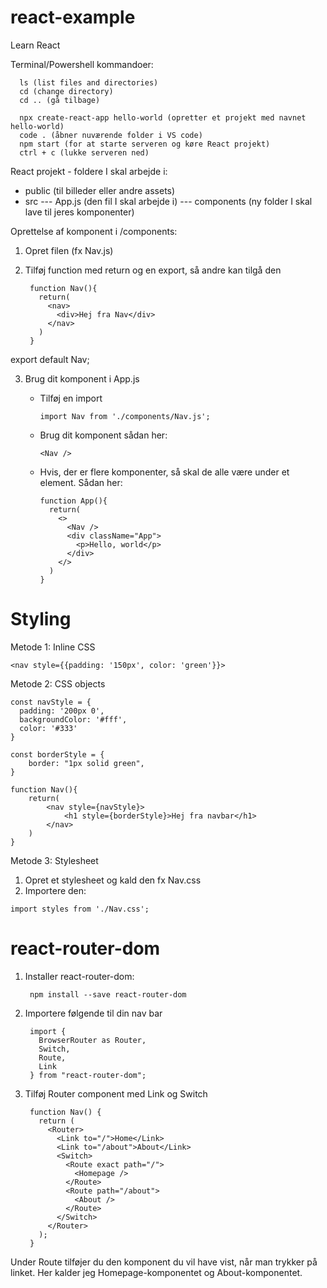 # react-example
Learn React 

Terminal/Powershell kommandoer:

      ls (list files and directories)
      cd (change directory)
      cd .. (gå tilbage)

      npx create-react-app hello-world (opretter et projekt med navnet hello-world)
      code . (åbner nuværende folder i VS code)
      npm start (for at starte serveren og køre React projekt)
      ctrl + c (lukke serveren ned)

React projekt - foldere I skal arbejde i:
  - public (til billeder eller andre assets)
  - src
  --- App.js (den fil I skal arbejde i)
  --- components (ny folder I skal lave til jeres komponenter)

Oprettelse af komponent i /components:
1. Opret filen (fx Nav.js)
2. Tilføj function med return og en export, så andre kan tilgå den

        function Nav(){
          return(
            <nav>
              <div>Hej fra Nav</div>
            </nav>
          )
        }

export default Nav;

3. Brug dit komponent i App.js
    - Tilføj en import
   
          import Nav from './components/Nav.js';
          
    - Brug dit komponent sådan her:

          <Nav />
          
    - Hvis, der er flere komponenter, så skal de alle være under et element. Sådan her:
   
          function App(){
            return(
              <>
                <Nav />
                <div className="App">
                  <p>Hello, world</p>
                </div>
              </>
            )
          }
        
# Styling

Metode 1: Inline CSS

    <nav style={{padding: '150px', color: 'green'}}>
    
Metode 2: CSS objects

    const navStyle = {
      padding: '200px 0',
      backgroundColor: '#fff',
      color: '#333'
    }

    const borderStyle = {
        border: "1px solid green",
    }

    function Nav(){
        return(
            <nav style={navStyle}>
                <h1 style={borderStyle}>Hej fra navbar</h1>
            </nav>
        )
    }
        
Metode 3: Stylesheet
  1. Opret et stylesheet og kald den fx Nav.css
  2. Importere den:
  
    import styles from './Nav.css';
    
# react-router-dom

1. Installer react-router-dom:

        npm install --save react-router-dom
  
2. Importere følgende til din nav bar

        import {
          BrowserRouter as Router,
          Switch,
          Route,
          Link
        } from "react-router-dom";
  
3. Tilføj Router component med Link og Switch

        function Nav() {
          return (
            <Router>
              <Link to="/">Home</Link>
              <Link to="/about">About</Link>
              <Switch>
                <Route exact path="/">
                  <Homepage />
                </Route>
                <Route path="/about">
                  <About />
                </Route>
              </Switch>
            </Router>
          );
        }

Under Route tilføjer du den komponent du vil have vist, når man trykker på linket. Her kalder jeg Homepage-komponentet og About-komponentet.
